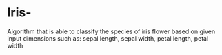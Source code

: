 # Iris-
Algorithm that is able to classify the species of iris flower based on given input dimensions such as: sepal length, sepal width, petal length, petal width
